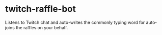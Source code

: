 # twitch-raffle-bot
Listens to Twitch chat and auto-writes the commonly typing word for auto-joins the raffles on your behalf.

